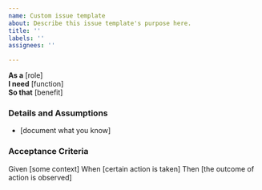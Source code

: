 ```yaml
---
name: Custom issue template
about: Describe this issue template's purpose here.
title: ''
labels: ''
assignees: ''

---
```


**As a** [role]  
**I need** [function]  
**So that** [benefit]  
      
### Details and Assumptions
* [document what you know]
      
### Acceptance Criteria  
      
Given [some context]
When [certain action is taken]
Then [the outcome of action is observed]
